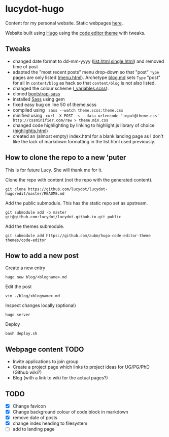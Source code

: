 # lucydot-hugo
Content for my personal website.
Static webpages [here](https://github.com/lucydot/lucydot.github.io).

Website built using [Hugo](https://gohugo.io/) using the [code editor theme](https://github.com/aubm/hugo-code-editor-theme) with tweaks.

Tweaks
---

* changed date format to dd-mm-yyyy ([list.html](layouts/_default/list.html),[single.html](layouts/_default/single.html)) and removed time of post
* adapted the "most recent posts" menu drop-down so that "post" `Type` pages are only listed ([menu.html](layouts/partials/menu.html)). Archetype [blog.md](archetypes/blog.md) sets `Type` "post" for all in `content/blog` as hack so that `content/blog` is not also listed. 
* changed the colour scheme ([\_variables.scss](static/css/\_variables.scss)):
 * cloned [bootstrap-sass](https://github.com/twbs/bootstrap-sass) 
 * installed [Sass](http://sass-lang.com/install) using gem
 * fixed easy bug on line 50 of theme.scss
 * compiled using 
``` sass --watch theme.scss:theme.css```
 * minified using 
``` curl -X POST -s --data-urlencode 'input@theme.css' http://cssminifier.com/raw > theme.min.css```
* changed code highlighting by linking to highlight.js library of choice ([highlightjs.html](layouts/partials/highlightjs.html))
* created an (almost empty) index.html for a blank landing page as I don't like the lack of markdown formatting in the list.html used previously.

How to clone the repo to a new 'puter
---

This is for future Lucy. She will thank me for it. 

Clone the repo with content (not the repo with the generated content).
```  
git clone https://github.com/lucydot/lucydot-hugo/edit/master/README.md
```

Add the public submodule. This has the static repo set as upstream.
``` 
git submodule add -b master git@github.com:lucydot/lucydot.github.io.git public
```

Add the themes submodule.
```
git submodule add https://github.com/aubm/hugo-code-editor-theme themes/code-editor
```

How to add a new post
---

Create a new entry
``` 
hugo new blog/<blogname>.md
```

Edit the post
``` 
vim ./blog/<blogname>.md
```

Inspect changes locally (optional)
``` 
hugo server
```

Deploy 
```
bash deploy.sh
```

Webpage content TODO
---

- Invite applications to join group
- Create a project page which links to project ideas for UG/PG/PhD (Github wiki?)
- Blog (with a link to wiki for the actual pages?)


TODO
---

- [x] Change favicon
- [x] Change background colour of code block in markdown
- [x] remove date of posts
- [x] change index heading to filesystem
- [ ] add to landing page

